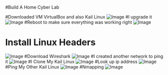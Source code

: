 #Build A Home Cyber Lab 

#Downloaded VM VirtualBox and also Kail Linux 
![Image](https://github.com/user-attachments/assets/8ca529f0-1e27-451d-9459-2fb75e9a36ea)
#I upgrade it 
![Image](https://github.com/user-attachments/assets/69b81602-2489-42f3-aaa2-1ef696c178b0)
#Reboot to make sure everything was working right 
![Image](https://github.com/user-attachments/assets/7c462731-bd71-4215-8197-ae09eccc1470)
# Install Linux Headers 
![Image](https://github.com/user-attachments/assets/f53b8c23-6de8-44ff-abf4-f21c2cf14704)
#Download Wireshark 
![Image](https://github.com/user-attachments/assets/4c7f619a-f931-4dd0-b06b-aeaae3c4b848)
#I created another network to ping it 
![Image](https://github.com/user-attachments/assets/99fe9e45-40a0-44e6-ab9b-efea01253625)
#I Clone My Kail Linux 
![Image](https://github.com/user-attachments/assets/71a2b1ca-3ff4-44b6-b8fc-c54809391c05)
#Look up ip address 
![Image](https://github.com/user-attachments/assets/fac5e331-24b4-426a-9449-3ac8779f396e)
#Ping My Other Kail Linux
![Image](https://github.com/user-attachments/assets/7696a599-0197-404f-818e-9fc4dbcb1dab)
#Nmapping 
![Image](https://github.com/user-attachments/assets/6a169218-aba5-4bae-a1c1-4b60272e414c)

